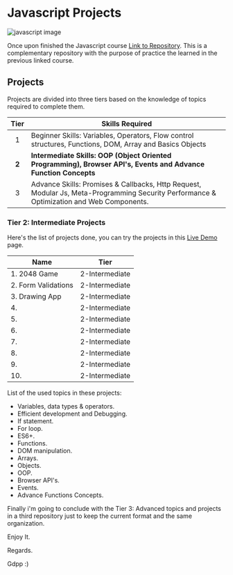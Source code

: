 # Javascript Projects

![javascript image](https://northsoft.co/blog/wp-content/uploads/2022/11/image.jpeg)

Once upon finished the Javascript course [Link to Repository](https://github.com/gdpp/javascript). This is a complementary repository with the purpose of practice the learned in the previous linked course.

## Projects

Projects are divided into three tiers based on the knowledge of topics required to complete them.

| Tier  | Skills Required                                                                                                                          |
| :---: | ---------------------------------------------------------------------------------------------------------------------------------------- |
|   1   | Beginner Skills: Variables, Operators, Flow control structures, Functions, DOM, Array and Basics Objects                                 |
| **2** | **Intermediate Skills: OOP (Object Oriented Programming), Browser API's, Events and Advance Function Concepts**                          |
|   3   | Advance Skills: Promises & Callbacks, Http Request, Modular Js, Meta-Programming Security Performance & Optimization and Web Components. |

### Tier 2: Intermediate Projects

Here's the list of projects done, you can try the projects in this [Live Demo]() page.

| Name                | Tier           |
| ------------------- | -------------- |
| 1. 2048 Game        | 2-Intermediate |
| 2. Form Validations | 2-Intermediate |
| 3. Drawing App      | 2-Intermediate |
| 4.                  | 2-Intermediate |
| 5.                  | 2-Intermediate |
| 6.                  | 2-Intermediate |
| 7.                  | 2-Intermediate |
| 8.                  | 2-Intermediate |
| 9.                  | 2-Intermediate |
| 10.                 | 2-Intermediate |

List of the used topics in these projects:

-   Variables, data types & operators.
-   Efficient development and Debugging.
-   If statement.
-   For loop.
-   ES6+.
-   Functions.
-   DOM manipulation.
-   Arrays.
-   Objects.
-   OOP.
-   Browser API's.
-   Events.
-   Advance Functions Concepts.

Finally i'm going to conclude with the Tier 3: Advanced topics and projects in a third repository just to keep the current format and the same organization.

Enjoy It.

Regards.

Gdpp :)
